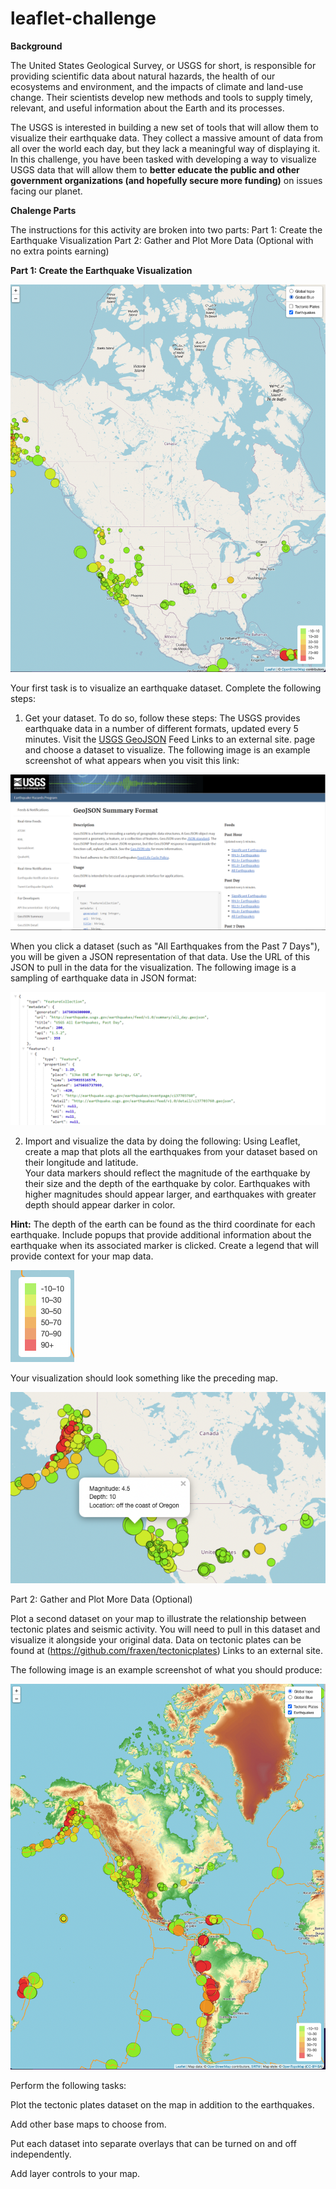 # leaflet-challenge

**Background**

The United States Geological Survey, or USGS for short, is responsible for providing scientific data about natural hazards, the health of our ecosystems and environment, and the impacts of climate and land-use change. Their scientists develop new methods and tools to supply timely, relevant, and useful information about the Earth and its processes.

The USGS is interested in building a new set of tools that will allow them to visualize their earthquake data. They collect a massive amount of data from all over the world each day, but they lack a meaningful way of displaying it. In this challenge, you have been tasked with developing a way to visualize USGS data that will allow them to **better educate the public and other government organizations (and hopefully secure more funding)** on issues facing our planet.

**Chalenge Parts**

The instructions for this activity are broken into two parts:
Part 1: Create the Earthquake Visualization
Part 2: Gather and Plot More Data (Optional with no extra points earning)

**Part 1: Create the Earthquake Visualization**

![This is an image](https://github.com/cjallow01/leaflet-challenge/blob/main/images/p1-globalblue.png)




Your first task is to visualize an earthquake dataset. Complete the following steps:
1. Get your dataset. To do so, follow these steps:
  The USGS provides earthquake data in a number of different formats, updated every 5 minutes. 
    Visit the [USGS GeoJSON](https://earthquake.usgs.gov/earthquakes/feed/v1.0/geojson.php) Feed Links to an external site. page and  choose a dataset to visualize. 
      The following image is an example screenshot of what appears when you visit this link:


![This is an image](https://github.com/cjallow01/leaflet-challenge/blob/main/images/3-Data.png)

When you click a dataset (such as "All Earthquakes from the Past 7 Days"), you will be given a JSON representation of that data. Use the URL of this JSON to pull in the data for the visualization. The following image is a sampling of earthquake data in JSON format:

![This is an image](https://github.com/cjallow01/leaflet-challenge/blob/main/images/JSON.png)

2. Import and visualize the data by doing the following:
  Using Leaflet, create a map that plots all the earthquakes from your dataset based on their longitude and latitude.    
  Your data markers should reflect the magnitude of the earthquake by their size and the depth of the earthquake by color. Earthquakes
  with higher magnitudes should appear larger, and earthquakes with greater depth should appear darker in color.

**Hint:** The depth of the earth can be found as the third coordinate for each earthquake.
  Include popups that provide additional information about the earthquake when its associated marker is clicked.
  Create a legend that will provide context for your map data.
  
  ![This is an image](https://github.com/cjallow01/leaflet-challenge/blob/main/images/legen.png)
  
  Your visualization should look something like the preceding map.

![This is an image](https://github.com/cjallow01/leaflet-challenge/blob/main/images/popup.png)

Part 2: Gather and Plot More Data (Optional) 

Plot a second dataset on your map to illustrate the relationship between tectonic plates and seismic activity. You will need to pull in this dataset and visualize it alongside your original data. Data on tectonic plates can be found at (https://github.com/fraxen/tectonicplates) Links to an external site.

The following image is an example screenshot of what you should produce:

![This is an image](https://github.com/cjallow01/leaflet-challenge/blob/main/images/p2-global.png)

Perform the following tasks:

  Plot the tectonic plates dataset on the map in addition to the earthquakes.
  
  Add other base maps to choose from.
  
  Put each dataset into separate overlays that can be turned on and off independently.
  
  Add layer controls to your map.
